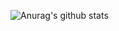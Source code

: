 ![Anurag's github stats](https://github-readme-stats.vercel.app/api?username=divashuthron&show_icons=true&theme=synthwave&title_color=#7aaeae)
